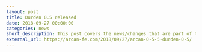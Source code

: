 ```yaml
---
layout: post
title: Durden 0.5 released
date: 2018-09-27 00:00:00
categories: news
short_description: This post covers the news/changes that are part of the 0.5 release
external_url: https://arcan-fe.com/2018/09/27/arcan-0-5-5-durden-0-5/
---
```

